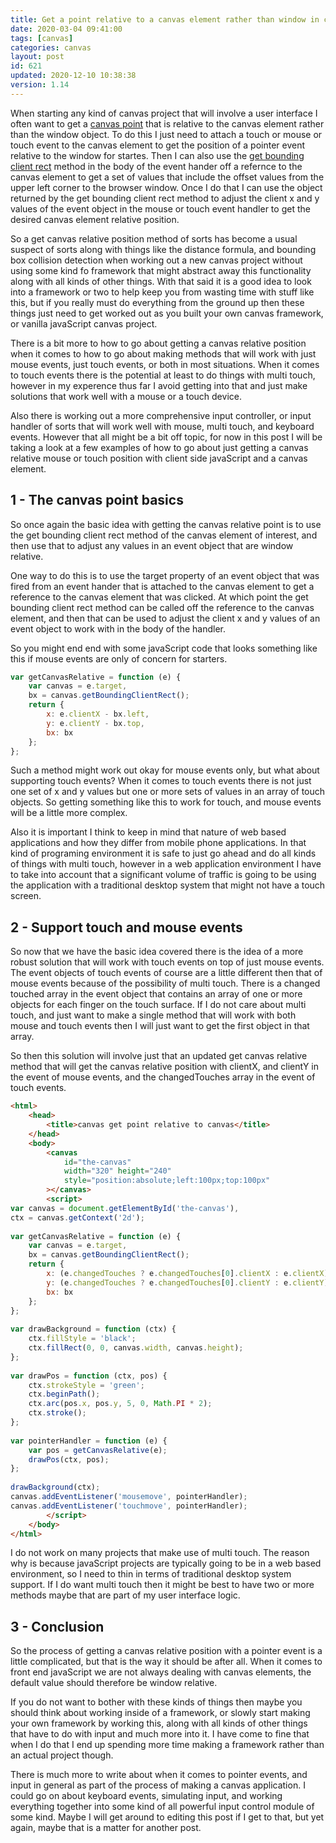 ```yaml
---
title: Get a point relative to a canvas element rather than window in client side javaScript
date: 2020-03-04 09:41:00
tags: [canvas]
categories: canvas
layout: post
id: 621
updated: 2020-12-10 10:38:38
version: 1.14
---
```


When starting any kind of canvas project that will involve a user interface I often want to get a [canvas point](https://www.html5canvastutorials.com/advanced/html5-canvas-mouse-coordinates/) that is relative to the canvas element rather than the window object. To do this I just need to attach a touch or mouse or touch event to the canvas element to get the position of a pointer event relative to the window for startes. Then I can also use the [get bounding client rect](https://developer.mozilla.org/en-US/docs/Web/API/Element/getBoundingClientRect) method in the body of the event hander off a refernce to the canvas element to get a set of values that include the offset values from the upper left corner to the browser window. Once I do that I can use the object returned by the get bounding client rect method to adjust the client x and y values of the event object in the mouse or touch event handler to get the desired canvas element relative position.

So a get canvas relative position method of sorts has become a usual suspect of sorts along with things like the distance formula, and bounding box collision detection when working out a new canvas project without using some kind fo framework that might abstract away this functionality along with all kinds of other things. With that said it is a good idea to look into a framework or two to help keep you from wasting time with stuff like this, but if you really must do everything from the ground up then these things just need to get worked out as you built your own canvas framework, or vanilla javaScript canvas project.

There is a bit more to how to go about getting a canvas relative position when it comes to how to go about making methods that will work with just mouse events, just touch events, or both in most situations. When it comes to touch events there is the potential at least to do things with multi touch, however in my experence thus far I avoid getting into that and just make solutions that work well with a mouse or a touch device.

Also there is working out a more comprehensive input controller, or input handler of sorts that will work well with mouse, multi touch, and keyboard events. However that all might be a bit off topic, for now in this post I will be taking a look at a few examples of how to go about just getting a canvas relative mouse or touch position with client side javaScript and a canvas element.

<!-- more -->

## 1 - The canvas point basics

So once again the basic idea with getting the canvas relative point is to use the get bounding client rect method of the canvas element of interest, and then use that to adjust any values in an event object that are window relative.

One way to do this is to use the target property of an event object that was fired from an event hander that is attached to the canvas element to get a reference to the canvas element that was clicked. At which point the get bounding client rect method can be called off the reference to the canvas element, and then that can be used to adjust the client x and y values of an event object to work with in the body of the handler.

So you might end end with some javaScript code that looks something like this if mouse events are only of concern for starters.

```js
var getCanvasRelative = function (e) {
    var canvas = e.target,
    bx = canvas.getBoundingClientRect();
    return {
        x: e.clientX - bx.left,
        y: e.clientY - bx.top,
        bx: bx
    };
};
```

Such a method might work out okay for mouse events only, but what about supporting touch events? When it comes to touch events there is not just one set of x and y values but one or more sets of values in an array of touch objects. So getting something like this to work for touch, and mouse events will be a little more complex. 

Also it is important I think to keep in mind that nature of web based applications and how they differ from mobile phone applications. In that kind of programing environment it is safe to just go ahead and do all kinds of things with multi touch, however in a web application environment I have to take into account that a significant volume of traffic is going to be using the application with a traditional desktop system that might not have a touch screen.

## 2 - Support touch and mouse events

So now that we have the basic idea covered there is the idea of a more robust solution that will work with touch events on top of just mouse events. The event objects of touch events of course are a little different then that of mouse events because of the possibility of multi touch. There is a changed touched array in the event object that contains an array of one or more objects for each finger on the touch surface. If I do not care about multi touch, and just want to make a single method that will work with both mouse and touch events then I will just want to get the first object in that array.

So then this solution will involve just that an updated get canvas relative method that will get the canvas relative position with clientX, and clientY in the event of mouse events, and the changedTouches array in the event of touch events.

```html
<html>
    <head>
        <title>canvas get point relative to canvas</title>
    </head>
    <body>
        <canvas 
            id="the-canvas" 
            width="320" height="240"
            style="position:absolute;left:100px;top:100px"
        ></canvas>
        <script>
var canvas = document.getElementById('the-canvas'),
ctx = canvas.getContext('2d');
 
var getCanvasRelative = function (e) {
    var canvas = e.target,
    bx = canvas.getBoundingClientRect();
    return {
        x: (e.changedTouches ? e.changedTouches[0].clientX : e.clientX) - bx.left,
        y: (e.changedTouches ? e.changedTouches[0].clientY : e.clientY) - bx.top,
        bx: bx
    };
};
 
var drawBackground = function (ctx) {
    ctx.fillStyle = 'black';
    ctx.fillRect(0, 0, canvas.width, canvas.height);
};
 
var drawPos = function (ctx, pos) {
    ctx.strokeStyle = 'green';
    ctx.beginPath();
    ctx.arc(pos.x, pos.y, 5, 0, Math.PI * 2);
    ctx.stroke();
};
 
var pointerHandler = function (e) {
    var pos = getCanvasRelative(e);
    drawPos(ctx, pos);
};
 
drawBackground(ctx);
canvas.addEventListener('mousemove', pointerHandler);
canvas.addEventListener('touchmove', pointerHandler);
        </script>
    </body>
</html>
```

I do not work on many projects that make use of multi touch. The reason why is because javaScript projects are typically going to be in a web based environment, so I need to thin in terms of traditional desktop system support. If I do want multi touch then it might be best to have two or more methods maybe that are part of my user interface logic.

## 3 - Conclusion

So the process of getting a canvas relative position with a pointer event is a little complicated, but that is the way it should be after all. When it comes to front end javaScript we are not always dealing with canvas elements, the default value should therefore be window relative.

If you do not want to bother with these kinds of things then maybe you should think about working inside of a framework, or slowly start making your own framework by working this, along with all kinds of other things that have to do with input and much more into it. I have come to fine that when I do that I end up spending more time making a framework rather than an actual project though.

There is much more to write about when it comes to pointer events, and input in general as part of the process of making a canvas application. I could go on about keyboard events, simulating input, and working everything together into some kind of all powerful input control module of some kind. Maybe I will get around to editing this post if I get to that, but yet again,  maybe that is a matter for another post.
